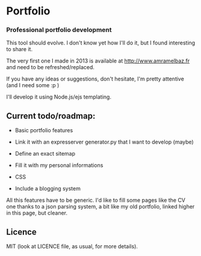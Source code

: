 # Portfolio

### Professional portfolio development

This tool should evolve. I don't know yet how I'll do it, but I found interesting to share it.

The very first one I made in 2013 is available at http://www.amramelbaz.fr and need to be refreshed/replaced.

If you have any ideas or suggestions, don't hesitate, I'm pretty attentive (and I need some :p )

I'll develop it using Node.js/ejs templating.


## Current todo/roadmap:

- Basic portfolio features

- Link it with an expresserver generator.py that I want to develop (maybe)

- Define an exact sitemap

- Fill it with my personal informations

- CSS

- Include a blogging system

All this features have to be generic.
I'd like to fill some pages like the CV one thanks to a json parsing system, a bit like my old portfolio, linked higher in this page, but cleaner.


## Licence

MIT (look at LICENCE file, as usual, for more details).
